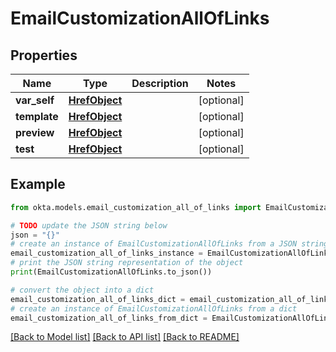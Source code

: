 # EmailCustomizationAllOfLinks


## Properties

Name | Type | Description | Notes
------------ | ------------- | ------------- | -------------
**var_self** | [**HrefObject**](HrefObject.md) |  | [optional] 
**template** | [**HrefObject**](HrefObject.md) |  | [optional] 
**preview** | [**HrefObject**](HrefObject.md) |  | [optional] 
**test** | [**HrefObject**](HrefObject.md) |  | [optional] 

## Example

```python
from okta.models.email_customization_all_of_links import EmailCustomizationAllOfLinks

# TODO update the JSON string below
json = "{}"
# create an instance of EmailCustomizationAllOfLinks from a JSON string
email_customization_all_of_links_instance = EmailCustomizationAllOfLinks.from_json(json)
# print the JSON string representation of the object
print(EmailCustomizationAllOfLinks.to_json())

# convert the object into a dict
email_customization_all_of_links_dict = email_customization_all_of_links_instance.to_dict()
# create an instance of EmailCustomizationAllOfLinks from a dict
email_customization_all_of_links_from_dict = EmailCustomizationAllOfLinks.from_dict(email_customization_all_of_links_dict)
```
[[Back to Model list]](../README.md#documentation-for-models) [[Back to API list]](../README.md#documentation-for-api-endpoints) [[Back to README]](../README.md)


